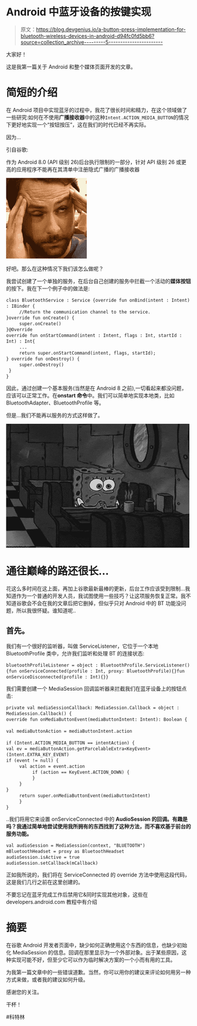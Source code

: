 # Android 中蓝牙设备的按键实现

> 原文：<https://blog.devgenius.io/a-button-press-implementation-for-bluetooth-wireless-devices-in-android-d94fc0fd5bb6?source=collection_archive---------5----------------------->

大家好！

这是我第一篇关于 Android 和整个媒体页面开发的文章。

# 简短的介绍

在 Android 项目中实现蓝牙的过程中，我花了很长时间和精力，在这个领域做了一些研究:如何在不使用**广播接收器**中的这种`Intent.ACTION_MEDIA_BUTTON`的情况下更好地实现一个“按钮按压”，这在我们的时代已经不再实际。

因为…

引自谷歌:

作为 Android 8.0 (API 级别 26)后台执行限制的一部分，针对 API 级别 26 或更高的应用程序不能再在其清单中注册隐式广播的广播接收器

![](img/d0c22baa3555bfd5baeacf34f3f5c7f0.png)

好吧。那么在这种情况下我们该怎么做呢？

我尝试创建了一个单独的服务，在后台自己创建的服务中拦截一个活动的**媒体按钮**的按下。我在下一个例子中的做法是:

```
class BluetoothService : Service {override fun onBind(intent : Intent) : IBinder {
     //Return the communication channel to the service.
}override fun onCreate() {
     super.onCreate()
}@Override
override fun onStartCommand(intent : Intent, flags : Int, startId : Int) : Int{
     ...
     return super.onStartCommand(intent, flags, startId);
} override fun onDestroy() {
     super.onDestroy()
 }
}
```

因此，通过创建一个基本服务(当然是在 Android 8 之前),一切看起来都没问题，应该可以正常工作。在**onstart 命令**中。我们可以简单地实现本地类，比如 BluetoothAdapter、BluetoothProfile 等。

但是…我们不能再以服务的方式这样做了。

![](img/387330a5380f588fe6b4bc071957f8e3.png)

# 通往巅峰的路还很长…

花这么多时间在这上面，再加上谷歌最新最棒的更新，后台工作应该受到限制…我知道作为一个普通的开发人员，我试图使用一些技巧？让这项服务恢复正常。我不知道谷歌会不会在我的文章后把它删掉，但似乎只对 Android 中的 BT 功能没问题，所以我很怀疑。谁知道呢..

## 首先。

我们有一个很好的监听器，叫做 ServiceListener，它位于一个本地 BluetoothProfile 类中，允许我们监听和处理 BT 的连接状态:

```
bluetoothProfileListener = object : BluetoothProfile.ServiceListener(){fun onServiceConnected(profile : Int, proxy: BluetoothProfile){}fun onServiceDisconnected(profile : Int){}}
```

我们需要创建一个 MediaSession 回调监听器来拦截我们在蓝牙设备上的按钮点击:

```
private val mediaSessionCallback: MediaSession.Callback = object :        MediaSession.Callback() {        
override fun onMediaButtonEvent(mediaButtonIntent: Intent): Boolean {            

val mediaButtonAction = mediaButtonIntent.action   

if (Intent.ACTION_MEDIA_BUTTON == intentAction) {                
val ev = mediaButtonAction.getParcelableExtra<KeyEvent>(Intent.EXTRA_KEY_EVENT)                
if (event != null) {                    
     val action = event.action                    
          if (action == KeyEvent.ACTION_DOWN) {                                                                   
          }                
     }            
}            
     return super.onMediaButtonEvent(mediaButtonIntent)        
     }    
}
```

..我们将用它来设置 onServiceConnected 中的 **AudioSession 的回调。有趣是吗？我通过简单地尝试使用我所拥有的东西找到了这种方法，而不喜欢基于前台的服务功能。**

```
val audioSession = MediaSession(context, "BLUETOOTH")                    mBluetoothHeadset = proxy as BluetoothHeadset                                     audioSession.isActive = true                    audioSession.setCallback(mCallback)
```

正如我所说的，我们将在 ServiceConnected 的 override 方法中使用这段代码，这是我们几行之前在这里创建的。

不要忘记在蓝牙完成工作后禁用它&同时实现其他对象，这些在 developers.android.com 教程中有介绍

# 摘要

在谷歌 Android 开发者页面中，缺少如何正确使用这个东西的信息，也缺少初始化 MediaSession 的信息。回调在那里显示为一个外部对象。出于某些原因，这种实现可能不好，但至少它可以作为临时解决方案的一个小而有用的工具。

为我第一篇文章中的一些错误道歉。当然，你可以用你的建议来评论如何用另一种方式来做，或者我的建议如何升级。

感谢您的关注。

干杯！

#科特林